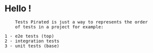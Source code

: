 <h1>Hello !</h1>

<pre>
    Tests Pirated is just a way to represents the order
    of tests in a project for example:
</pre>


<pre>
1 - e2e tests (top)
2 - integration tests
3 - unit tests (base)
</pre>

